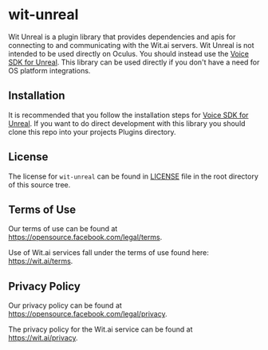 # wit-unreal
Wit Unreal is a plugin library that provides dependencies and apis for connecting to and communicating with the Wit.ai servers. Wit Unreal is not intended to be used directly on Oculus. You should instead use the [Voice SDK for Unreal](https://github.com/wit-ai/voicesdk-unreal). This library can be used directly if you don't have a need for OS platform integrations.

## Installation
It is recommended that you follow the installation steps for [Voice SDK for Unreal](https://github.com/wit-ai/voicesdk-unreal). If you want to do direct development with this library you should clone this repo into your projects Plugins directory.

## License
The license for `wit-unreal` can be found in [LICENSE](https://github.com/wit-ai/wit-unreal/blob/main/LICENSE) file in the root directory of this source tree.

## Terms of Use
Our terms of use can be found at https://opensource.facebook.com/legal/terms.

Use of Wit.ai services fall under the terms of use found here: https://wit.ai/terms.

## Privacy Policy
Our privacy policy can be found at https://opensource.facebook.com/legal/privacy.

The privacy policy for the Wit.ai service can be found at https://wit.ai/privacy.
